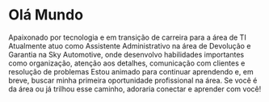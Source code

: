 # Olá Mundo
Apaixonado por tecnologia e em transição de carreira para a área de TI
Atualmente atuo como Assistente Administrativo na área de Devolução e Garantia na Sky Automotive, onde desenvolvo habilidades importantes como organização, atenção aos detalhes, comunicação com clientes e resolução de problemas Estou animado para continuar aprendendo e, em breve, buscar minha primeira oportunidade profissional na área. Se você é da área ou já trilhou esse caminho, adoraria conectar e aprender com você!
